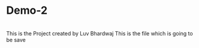 # Demo-2
<br>
This is the Project created by Luv Bhardwaj
This is the file which is going to be save 